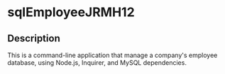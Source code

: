 # sqlEmployeeJRMH12

## Description
This is a command-line application that manage a company's employee database, using Node.js, Inquirer, and MySQL dependencies.